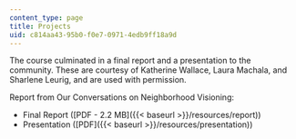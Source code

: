 ```yaml
---
content_type: page
title: Projects
uid: c814aa43-95b0-f0e7-0971-4edb9ff18a9d
---
```


The course culminated in a final report and a presentation to the community. These are courtesy of Katherine Wallace, Laura Machala, and Sharlene Leurig, and are used with permission.

Report from Our Conversations on Neighborhood Visioning:

*   Final Report ([PDF - 2.2 MB]({{< baseurl >}}/resources/report))
*   Presentation ([PDF]({{< baseurl >}}/resources/presentation))